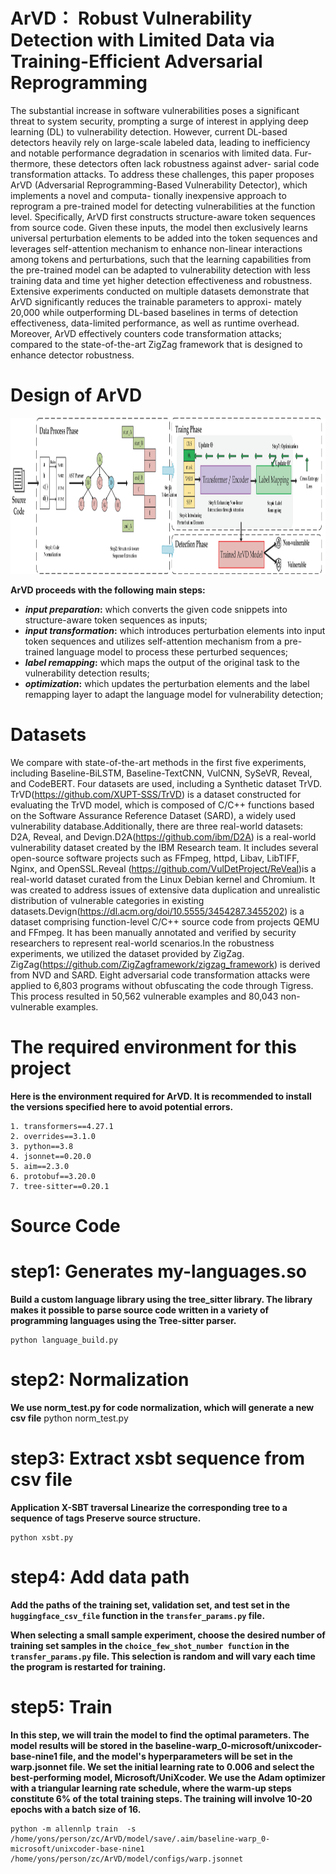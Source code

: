 
# ArVD： Robust Vulnerability Detection with Limited Data via Training-Efficient Adversarial Reprogramming
The substantial increase in software vulnerabilities
poses a significant threat to system security, prompting a surge
of interest in applying deep learning (DL) to vulnerability
detection. However, current DL-based detectors heavily rely
on large-scale labeled data, leading to inefficiency and notable
performance degradation in scenarios with limited data. Fur-
thermore, these detectors often lack robustness against adver-
sarial code transformation attacks. To address these challenges,
this paper proposes ArVD (Adversarial Reprogramming-Based
Vulnerability Detector), which implements a novel and computa-
tionally inexpensive approach to reprogram a pre-trained model
for detecting vulnerabilities at the function level. Specifically,
ArVD first constructs structure-aware token sequences from
source code. Given these inputs, the model then exclusively
learns universal perturbation elements to be added into the token
sequences and leverages self-attention mechanism to enhance
non-linear interactions among tokens and perturbations, such
that the learning capabilities from the pre-trained model can be
adapted to vulnerability detection with less training data and
time yet higher detection effectiveness and robustness. Extensive
experiments conducted on multiple datasets demonstrate that
ArVD significantly reduces the trainable parameters to approxi-
mately 20,000 while outperforming DL-based baselines in terms
of detection effectiveness, data-limited performance, as well as
runtime overhead. Moreover, ArVD effectively counters code
transformation attacks; compared to the state-of-the-art ZigZag
framework that is designed to enhance detector robustness.



# Design of ArVD
<div align=center><img src="https://github.com/XUPT-SSS/ArVD/blob/master/frame.png" width="2200" height="250" /></div>

 **ArVD proceeds with the following main steps:**
 -  **_input preparation_:** which converts the given code snippets into structure-aware token sequences as inputs;  
 -  **_input transformation_:**  which introduces perturbation elements into input token sequences and utilizes self-attention mechanism from a pre-trained language model to process these perturbed sequences;  
 - **_label remapping_:**  which maps the output of the original task to the vulnerability detection results;  
 - **_optimization_:**  which updates the perturbation elements and the label remapping layer to adapt the language model for vulnerability detection;


# Datasets
We compare with state-of-the-art methods in the first five experiments, including Baseline-BiLSTM, Baseline-TextCNN, VulCNN, SySeVR, Reveal, and CodeBERT. Four datasets are used, including a Synthetic dataset TrVD. TrVD(https://github.com/XUPT-SSS/TrVD) is a dataset constructed for evaluating the TrVD model, which is composed of C/C++ functions based on the Software Assurance Reference Dataset (SARD), a widely used vulnerability database.Additionally, there are three real-world datasets: D2A, Reveal, and Devign.D2A(https://github.com/ibm/D2A) is a real-world vulnerability dataset created by the IBM Research team. It includes several open-source software projects such as FFmpeg, httpd, Libav, LibTIFF, Nginx, and OpenSSL.Reveal (https://github.com/VulDetProject/ReVeal)is a real-world dataset curated from the Linux Debian kernel and Chromium. It was created to address issues of extensive data duplication and unrealistic distribution of vulnerable categories in existing datasets.Devign(https://dl.acm.org/doi/10.5555/3454287.3455202) is a dataset comprising function-level C/C++ source code from projects QEMU and FFmpeg. It has been manually annotated and verified by security researchers to represent real-world scenarios.In the robustness experiments, we utilized the dataset provided by ZigZag. ZigZag(https://github.com/ZigZagframework/zigzag_framework) is derived from NVD and SARD. Eight adversarial code transformation attacks were applied to 6,803 programs without obfuscating the code through Tigress. This process resulted in 50,562 vulnerable examples and 80,043 non-vulnerable examples.



# The required environment for this project
**Here is the environment required for ArVD. It is recommended to install the versions specified here to avoid potential errors.**

	1. transformers==4.27.1 
	2. overrides==3.1.0 
	3. python==3.8
	4. jsonnet==0.20.0
	5. aim==2.3.0
	6. protobuf==3.20.0
 	7. tree-sitter==0.20.1




# Source Code
# step1: Generates my-languages.so
**Build a custom language library using the tree_sitter library. The library makes it possible to parse source code written in a variety of programming languages using the Tree-sitter parser.**

	python language_build.py

# step2: Normalization
**We use norm_test.py for code normalization, which will generate a new csv file**
	python norm_test.py

# step3: Extract xsbt sequence from csv file
**Application X-SBT traversal Linearize the corresponding tree to a sequence of tags Preserve source structure.**

	python xsbt.py



# step4:  Add data path
**Add the paths of the training set, validation set, and test set in the `huggingface_csv_file` function in the `transfer_params.py` file.**

**When selecting a small sample experiment, choose the desired number of training set samples in the `choice_few_shot_number function` in the `transfer_params.py` file. This selection is random and will vary each time the program is restarted for training.**
 
# step5:  Train
**In this step, we will train the model to find the optimal parameters. The model results will be stored in the baseline-warp_0-microsoft/unixcoder-base-nine1 file, and the model's hyperparameters will be set in the warp.jsonnet file. We set the initial learning rate to 0.006 and select the best-performing model, Microsoft/UniXcoder. We use the Adam optimizer with a triangular learning rate schedule, where the warm-up steps constitute 6% of the total training steps. The training will involve 10-20 epochs with a batch size of 16.**

	python -m allennlp train  -s /home/yons/person/zc/ArVD/model/save/.aim/baseline-warp_0-microsoft/unixcoder-base-nine1  /home/yons/person/zc/ArVD/model/configs/warp.jsonnet


